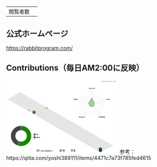 <table>
  <tr>
    <td>閲覧者数</td>
    <td><img src="https://profile-counter.glitch.me/RabbitProgram/count.svg" alt="" /></td>
  </tr>
</table>


## 公式ホームページ
https://rabbitprogram.com/


## Contributions（毎日AM2:00に反映）
<img src="./profile-3d-contrib/profile-green-animate.svg" width="60%">
参考：https://qiita.com/yoshi389111/items/4471c7a73f785fed4615


<!--
**RabbitProgram/RabbitProgram** is a ✨ _special_ ✨ repository because its `README.md` (this file) appears on your GitHub profile.

Here are some ideas to get you started:

- 🔭 I’m currently working on ...
- 🌱 I’m currently learning ...
- 👯 I’m looking to collaborate on ...
- 🤔 I’m looking for help with ...
- 💬 Ask me about ...
- 📫 How to reach me: ...
- 😄 Pronouns: ...
- ⚡ Fun fact: ...
-->
